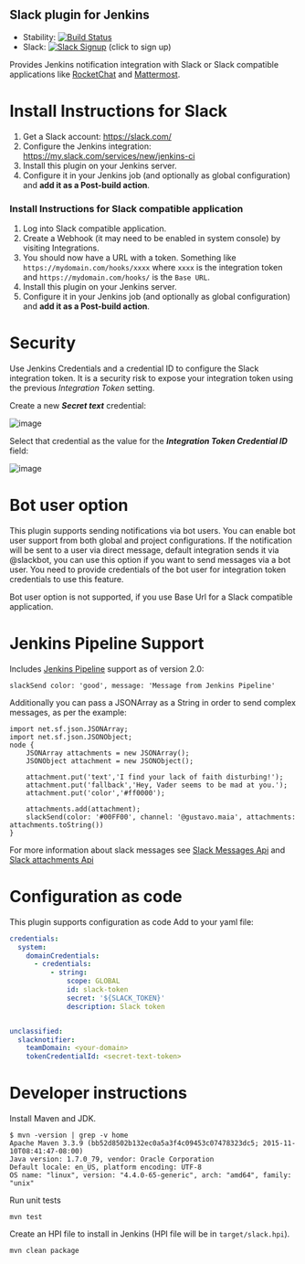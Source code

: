 Slack plugin for Jenkins
------------------------

- Stability: [![Build Status][jenkins-status]][jenkins-builds]
- Slack: [![Slack Signup][slack-badge]][slack-signup] (click to sign up)

Provides Jenkins notification integration with Slack or Slack compatible
applications like [RocketChat][rocketchat] and [Mattermost][mattermost].

# Install Instructions for Slack

1. Get a Slack account: https://slack.com/
2. Configure the Jenkins integration:
   https://my.slack.com/services/new/jenkins-ci
3. Install this plugin on your Jenkins server.
4. Configure it in your Jenkins job (and optionally as global configuration) and
   **add it as a Post-build action**.

### Install Instructions for Slack compatible application

1. Log into Slack compatible application.
2. Create a Webhook (it may need to be enabled in system console) by visiting
   Integrations.
3. You should now have a URL with a token.  Something like
   `https://mydomain.com/hooks/xxxx` where `xxxx` is the integration token and
   `https://mydomain.com/hooks/` is the `Base URL`.
4. Install this plugin on your Jenkins server.
5. Configure it in your Jenkins job (and optionally as global configuration) and
   **add it as a Post-build action**.

# Security

Use Jenkins Credentials and a credential ID to configure the Slack integration
token. It is a security risk to expose your integration token using the previous
*Integration Token* setting.

Create a new ***Secret text*** credential:

![image][img-secret-text]


Select that credential as the value for the ***Integration Token Credential
ID*** field:

![image][img-token-credential]

# Bot user option

This plugin supports sending notifications via bot users. You can enable bot
user support from both global and project configurations. If the notification
will be sent to a user via direct message, default integration sends it via
@slackbot, you can use this option if you want to send messages via a bot user.
You need to provide credentials of the bot user for integration token
credentials to use this feature.

Bot user option is not supported, if you use Base Url for a Slack compatible
application.

# Jenkins Pipeline Support

Includes [Jenkins Pipeline](https://github.com/jenkinsci/workflow-plugin)
support as of version 2.0:

```
slackSend color: 'good', message: 'Message from Jenkins Pipeline'
```

Additionally you can pass a JSONArray as a String in order to send complex
messages, as per the example:

```
import net.sf.json.JSONArray;
import net.sf.json.JSONObject;
node {
    JSONArray attachments = new JSONArray();
    JSONObject attachment = new JSONObject();

    attachment.put('text','I find your lack of faith disturbing!');
    attachment.put('fallback','Hey, Vader seems to be mad at you.');
    attachment.put('color','#ff0000');

    attachments.add(attachment);
    slackSend(color: '#00FF00', channel: '@gustavo.maia', attachments: attachments.toString())
}
```
For more information about slack messages see [Slack Messages Api](https://api.slack.com/docs/messages)
and [Slack attachments Api](https://api.slack.com/docs/message-attachments)

# Configuration as code

This plugin supports configuration as code
Add to your yaml file:
```yaml
credentials:
  system:
    domainCredentials:
      - credentials:
          - string:
              scope: GLOBAL
              id: slack-token
              secret: '${SLACK_TOKEN}'
              description: Slack token


unclassified:
  slacknotifier:
    teamDomain: <your-domain>
    tokenCredentialId: <secret-text-token>
```

# Developer instructions

Install Maven and JDK.

```
$ mvn -version | grep -v home
Apache Maven 3.3.9 (bb52d8502b132ec0a5a3f4c09453c07478323dc5; 2015-11-10T08:41:47-08:00)
Java version: 1.7.0_79, vendor: Oracle Corporation
Default locale: en_US, platform encoding: UTF-8
OS name: "linux", version: "4.4.0-65-generic", arch: "amd64", family: "unix"
```

Run unit tests

    mvn test

Create an HPI file to install in Jenkins (HPI file will be in
`target/slack.hpi`).

    mvn clean package

[jenkins-builds]: https://jenkins.ci.cloudbees.com/job/plugins/job/slack-plugin/
[jenkins-status]: https://jenkins.ci.cloudbees.com/buildStatus/icon?job=plugins/slack-plugin
[slack-badge]: https://jenkins-slack-testing-signup.herokuapp.com/badge.svg
[slack-signup]: https://jenkins-slack-testing-signup.herokuapp.com/
[rocketchat]: https://rocket.chat/
[mattermost]: https://about.mattermost.com/
[img-secret-text]: https://cloud.githubusercontent.com/assets/983526/17971588/6c26dfa0-6aa9-11e6-808c-3e139446e013.png
[img-token-credential]: https://cloud.githubusercontent.com/assets/983526/17971458/ec296bf6-6aa8-11e6-8d19-06d9f1c9d611.png
